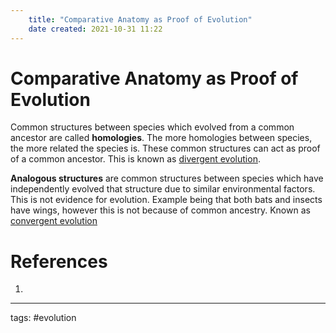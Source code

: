 ```yaml
---
	title: "Comparative Anatomy as Proof of Evolution"
	date created: 2021-10-31 11:22
---
```

# Comparative Anatomy as Proof of Evolution

Common structures between species which evolved from a common ancestor are called **homologies**. The more homologies between species, the more related the species is. These common structures can act as proof of a common ancestor. This is known as [divergent evolution](Divergent%20Evolution.md).

**Analogous structures** are common structures between species which have independently evolved that structure due to similar environmental factors. This is not evidence for evolution. Example being that both bats and insects have wings, however this is not because of common ancestry. Known as [convergent evolution](Convergent%20Evolution.md)

# References
1. 

---
tags: #evolution